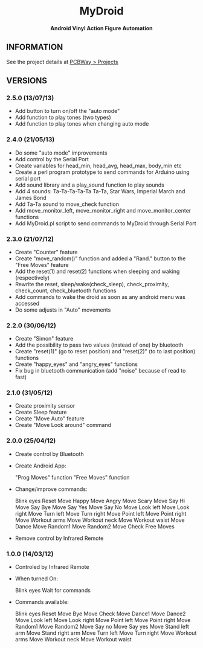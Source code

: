<h1 align="center">MyDroid</h1>
<h4 align="center">Android Vinyl Action Figure Automation</h4>

## INFORMATION

See the project details at [PCBWay > Projects](https://www.pcbway.com/project/shareproject/Android_Vinyl_Action_Figure_Automation_b8069f17.html)

## VERSIONS

### 2.5.0 (13/07/13)

* Add button to turn on/off the "auto mode"
* Add function to play tones (two types)
* Add function to play tones when changing auto mode

### 2.4.0 (21/05/13)

* Do some "auto mode" improvements
* Add control by the Serial Port
* Create variables for head_min, head_avg, head_max, body_min etc
* Create a perl program prototype to send commands for Arduino using serial port
* Add sound library and a play_sound function to play sounds
* Add 4 sounds: Ta-Ta-Ta-Ta-Ta Ta-Ta, Star Wars, Imperial March and James Bond
* Add Ta-Ta sound to move_check function
* Add move_monitor_left, move_monitor_right and move_monitor_center functions
* Add MyDroid.pl script to send commands to MyDroid through Serial Port

### 2.3.0 (21/07/12)

* Create "Counter" feature
* Create "move_random()" function and added a "Rand." button to the "Free Moves" feature
* Add the reset(1) and reset(2) functions when sleeping and waking (respectively)
* Rewrite the reset, sleep/wake(check_sleep), check_proximity, check_count, check_bluetooth functions
* Add commands to wake the droid as soon as any android menu was accessed
* Do some adjusts in "Auto" movements

### 2.2.0 (30/06/12)

* Create "Simon" feature
* Add the possibility to pass two values (instead of one) by bluetooth
* Create "reset(1)" (go to reset position) and "reset(2)" (to to last position) functions
* Create "happy_eyes" and "angry_eyes" functions
* Fix bug in bluetooth communication (add "noise" because of read to fast)

### 2.1.0 (31/05/12)

* Create proximity sensor
* Create Sleep feature
* Create "Move Auto" feature
* Create "Move Look around" command

### 2.0.0 (25/04/12)

* Create control by Bluetooth

* Create Android App:

  "Prog Moves" function
  "Free Moves" function

* Change/improve commands:

  Blink eyes
  Reset
  Move Happy
  Move Angry
  Move Scary
  Move Say Hi
  Move Say Bye
  Move Say Yes
  Move Say No
  Move Look left
  Move Look right
  Move Turn left
  Move Turn right
  Move Point left
  Move Point right
  Move Workout arms
  Move Workout neck
  Move Workout waist
  Move Dance
  Move Random1
  Move Random2
  Move Check
  Free Moves

* Remove control by Infrared Remote

### 1.0.0 (14/03/12)

* Controled by Infrared Remote

* When turned On:

  Blink eyes
  Wait for commands

* Commands available:

  Blink eyes
  Reset
  Move Bye
  Move Check
  Move Dance1
  Move Dance2
  Move Look left
  Move Look right
  Move Point left
  Move Point right
  Move Random1
  Move Random2
  Move Say no
  Move Say yes
  Move Stand left arm
  Move Stand right arm
  Move Turn left
  Move Turn right
  Move Workout arms
  Move Workout neck
  Move Workout waist
